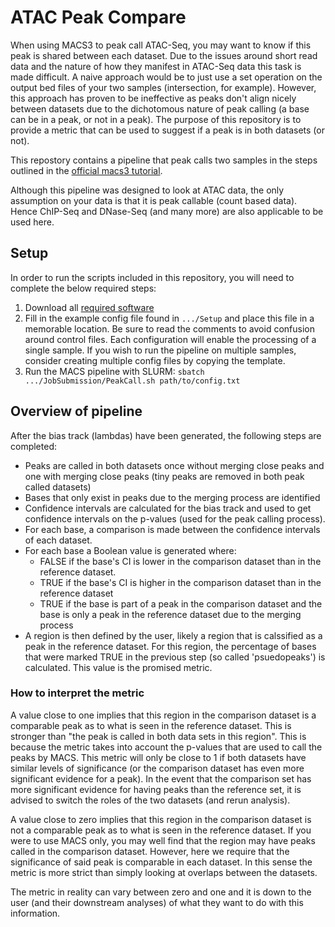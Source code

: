 # ATAC Peak Compare

When using MACS3 to peak call ATAC-Seq, you may want to know if this peak is
shared between each dataset. Due to the issues around short read data and the
nature of how they manifest in ATAC-Seq data this task is made difficult. A
naive approach would be to just use a set operation on the output bed files
of your two samples (intersection, for example). However, this approach has
proven to be ineffective as peaks don't align nicely between datasets due to
the dichotomous nature of peak calling (a base can be in a peak, or not in a
peak). The purpose of this repository is to provide a metric that can be used
to suggest if a peak is in both datasets (or not).

This repostory contains a pipeline that peak calls two samples in the steps
outlined in the 
[official macs3 tutorial](https://macs3-project.github.io/MACS/docs/Advanced_Step-by-step_Peak_Calling.html).

Although this pipeline was designed to look at ATAC data, the only assumption
on your data is that it is peak callable (count based data). Hence ChIP-Seq
and DNase-Seq (and many more) are also applicable to be used here.

## Setup

In order to run the scripts included in this repository, you will need
to complete the below required steps:

1) Download all [required software](#software-requirements)
2) Fill in the example config file found in `.../Setup` and place this file
in a memorable location. Be sure to read the comments to avoid confusion around
control files. Each configuration will enable the processing of a single sample.
If you wish to run the pipeline on multiple samples, consider creating multiple
config files by copying the template.
3) Run the MACS pipeline with SLURM: 
`sbatch .../JobSubmission/PeakCall.sh path/to/config.txt`

## Overview of pipeline

After the bias track (lambdas) have been generated, the following steps are
completed:

- Peaks are called in both datasets once without merging close peaks and one
with merging close peaks (tiny peaks are removed in both peak called datasets)
- Bases that only exist in peaks due to the merging process are identified
- Confidence intervals are calculated for the bias track and used to get 
confidence intervals on the p-values (used for the peak calling process).
- For each base, a comparison is made between the confidence intervals of each
dataset.
- For each base a Boolean value is generated where:
  - FALSE if the base's CI is lower in the comparison dataset than in the
  reference dataset.
  - TRUE if the base's CI is higher in the comparison dataset than in the
  reference dataset 
  - TRUE if the base is part of a peak in the comparison dataset and the base
  is only a peak in the reference dataset due to the merging process
- A region is then defined by the user, likely a region that is calssified as a
peak in the reference dataset. For this region, the percentage of bases that
were marked TRUE in the previous step (so called 'psuedopeaks') is calculated.
This value is the promised metric.

### How to interpret the metric

A value close to one implies that this region in the comparison dataset is a
comparable peak as to what is seen in the reference dataset. This is stronger
than "the peak is called in both data sets in this region". This is because the
metric takes into account the p-values that are used to call the peaks by MACS.
This metric will only be close to 1 if both datasets have similar levels of
significance (or the comparison dataset has even more significant evidence for
a peak). In the event that the comparison set has more significant evidence for
having peaks than the reference set, it is advised to switch the roles of the
two datasets (and rerun analysis).

A value close to zero implies that this region in the comparison dataset is not
a comparable peak as to what is seen in the reference dataset. If you were to
use MACS only, you may well find that the region may have peaks called in the
comparison dataset. However, here we require that the significance of said peak
is comparable in each dataset. In this sense the metric is more strict than
simply looking at overlaps between the datasets.

The metric in reality can vary between zero and one and it is down to the user
(and their downstream analyses) of what they want to do with this information.
